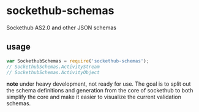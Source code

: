 # sockethub-schemas
Sockethub AS2.0 and other JSON schemas

## usage

```javascript
var SockethubSchemas = require('sockethub-schemas');
// SockethubSchemas.ActivityStream
// SockethubSchemas.ActivityObject
```

**note** under heavy development, not ready for use. The goal is to split out the schema definitions and generation from the core of sockethub to both simplify the core and make it easier to visualize the current validation schemas.
